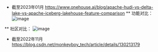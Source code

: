 * 截至2023年01月
 https://www.onehouse.ai/blog/apache-hudi-vs-delta-lake-vs-apache-iceberg-lakehouse-feature-comparison
 ** 功能对比：
![image](https://github.com/geek-pie/apache-hudi/assets/8708548/728d453f-e88d-4f8d-8292-d67ac1555ea9)

 ** 社区对比：
 ![image](https://github.com/geek-pie/apache-hudi/assets/8708548/8758794d-ab9f-4cdc-964c-93c8256dd80e)

* 截至2022年11月
  https://blog.csdn.net/monkeyboy_tech/article/details/130213179
